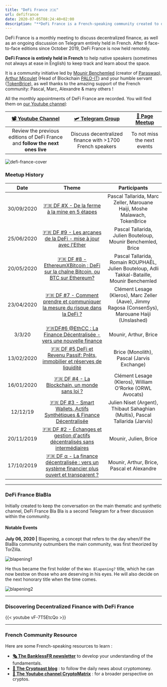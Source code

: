 ```yaml
---
title: "DeFi France 🇫🇷"
url: defifrance
date: 2020-07-05T08:24:40+02:00
description: "**DeFi France is a French-speaking community created to discuss decentralized finance.** Every month, we organize a meeting to allow an instructive exchange to better understand fundamental elements of DeFi."
---
```


DeFi France is a monthly meeting to discuss decentralized finance, as well as an ongoing discussion on Telegram entirely held in French. After 6 face-to-face editions since October 2019, DeFi France is now held remotely.

**DeFi France is entirely held in French** to help native speakers (sometimes not always at ease in English) to keep track and learn about the space.

It is a community initiative led by [Mounir Benchemled](https://twitter.com/mounibec) (creator of [Paraswap](https://paraswap.io)), [Arthur Micoulet](https://twitter.com/arthurmicoulet) (Head of Blockchain [PALO-IT](https://www.palo-it.com/)) and your humble servant ([TokenBrice](https://twitter.com/TokenBrice)), as well thanks to the amazing support of the French community:  Pascal, Marc, Alexandre & many others !

All the monthly appointments of DeFi France are recorded. You will find them on [our Youtube channel](https://www.youtube.com/channel/defifrance):

| **[📽 Youtube Channel](https://www.youtube.com/channel/defifrance)** | **[🛩 Telegram Group](https://t.me/defifrance)** | [🍻 Page Meetup](https://www.meetup.com/DeFi-France/) |
| :---: | :---: | :---: |
| Review the previous editions of DeFi France and **follow the next ones live** | Discuss decentralized finance with >1700 French speakers | To not miss the next events |

![defi-france-cover](/img/others/defifrance.png)

### Meetup History

| Date | Theme | Participants |
| :---: | :---: | :---: |
|  30/09/2020 | [🇫🇷 DF #X - De la ferme à la mine en 5 étapes](https://www.youtube.com/watch?v=i7f6ZBOTiXo) | Pascal Tallarida, Marc Zeller, Marouane Haiji, Moshe Malawach, TokenBrice |
|  25/06/2020 | [🇫🇷 DF #9 - Les arcanes de la DeFi - mise à jour avec l'Ether](https://www.youtube.com/watch?v=i7f6ZBOTiXo) | Pascal Tallarida, Julien Bouteloup, Mounir Benchemled, Brice |
|  20/05/2020 | [🇫🇷 DF #8 - EthereumXBitcoin : DeFi sur la chaîne Bitcoin, ou BTC sur Ethereum?](https://www.youtube.com/watch?v=sHRS2DYOMlg) | Pascal Tallarida, Romain ROUPHAËL, Julien Bouteloup, Adli Takkal-Bataille, Mounir Benchemled |
|  23/04/2020 | [🇫🇷 DF #7 - Comment prendre et communiquer la mesure du risque dans la DeFi ?](https://www.youtube.com/watch?v=G9w2wOlWOIw) | Clément Lesage (Kleros), Marc Zeller (Aave), Jimmy Ragosa (ConsenSys), <br/>Marouane Haiji (Unslashed) |
|  3/3/20 | [🇫🇷DF#6 @EthCC : La Finance Décentralisée - vers une nouvelle finance](https://www.youtube.com/watch?v=vF-7T5EtcQo) | Mounir, Arthur, Brice |
|  13/02/2020 | [🇫🇷 DF #5 DeFi et Revenu Passif: Prêts, immobilier et réserves de liquidité](https://www.youtube.com/watch?v=RLKvpIMSerI&) | Brice (Monolith), Pascal (Jarvis Exchange) |
|  16/01/2020 | [🇫🇷 DF #4 - La Blockchain, un monde sans loi ?](https://www.youtube.com/watch?v=lym5thBJVrY) | Clément Lesage (Kleros), William O'Rorke (ORWL Avocats) |
|  12/12/19 | [🇫🇷 DF #3 - Smart Wallets, Actifs Synthétiques & Finance Décentralisée](https://www.youtube.com/watch?v=R-44BHOmmJw) | Julien Niset (Argent), Thibaut Sahaghian (Multis), Pascal Tallarida (Jarvis) |
|  20/11/2019 | [🇫🇷 DF #2 - Échanges et gestion d'actifs décentralisés sans intermédiaires](https://www.youtube.com/watch?v=jzrWxAOoh44) | Mounir, Julien, Brice |
|  17/10/2019 | [🇫🇷 DF α - La finance décentralisée : vers un système financier plus ouvert et transparent ?](https://www.youtube.com/watch?v=6rgt-bygKNo) | Mounir, Arthur, Brice, Pascal et Alexandre |

---

### DeFi France BlaBla

Initially created to keep the conversation on the main thematic and synthetic channel, DeFi France Bla Bla is a second Telegram for a freer discussion within the community.

#### Notable Events

**July 06, 2020 |** Blapening, a concept that refers to the day when/if the BlaBla community outnumbers the main community, was first theorized by TorZilla.

![blapening1](/img/others/defi-france/blapening1.png)

He thus became the first holder of the `Wen Blapening?` title, which he can now bestow on those who are deserving in his eyes. He will also decide on the next honorary title when the time comes.

![blapening2](/img/others/defi-france/blapening2.png)

---

### Discovering Decentralized Finance with DeFi France

{{< youtube vF-7T5EtcQo >}} 

---

### French Community Resource

Here are some French-speaking resources to learn :
- **[🗞 The BanklessFR newsletter](https://banklessfr.substack.com/)** to develop your understanding of the fundamentals.
- **[📰 The Cryptoast blog](https://cryptoast.fr/defi-finance-decentralisee/)** : to follow the daily news about cryptomoney.
- **[🎥 The Youtube channel CryptoMatrix](https://www.youtube.com/channel/UCefQC4Y-X9MBRuYBKc2waiQ)** : for a broader perspective on cryptos.
